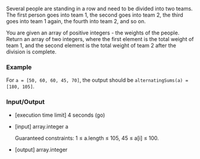 Several people are standing in a row and need to be divided into two teams. The first person goes into team 1, the second goes into team 2, the third goes into team 1 again, the fourth into team 2, and so on.

You are given an array of positive integers - the weights of the people. Return an array of two integers, where the first element is the total weight of team 1, and the second element is the total weight of team 2 after the division is complete.

### Example

For `a = [50, 60, 60, 45, 70]`, the output should be
`alternatingSums(a) = [180, 105]`.

### Input/Output

- [execution time limit] 4 seconds (go)

- [input] array.integer a

  Guaranteed constraints:
  1 ≤ a.length ≤ 105,
  45 ≤ a[i] ≤ 100.

- [output] array.integer
